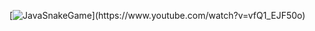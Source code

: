 [![JavaSnakeGame](https://img.youtube.com/vi/YOUTUBE_VI...)](https://www.youtube.com/watch?v=vfQ1_EJF50o)
